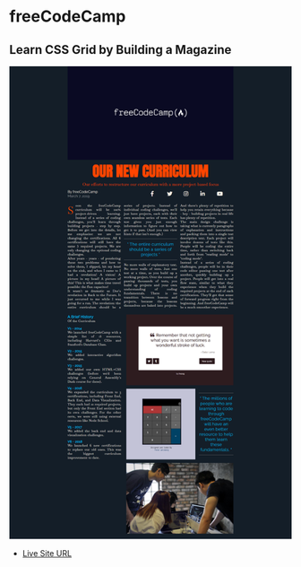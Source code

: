 # freeCodeCamp
## Learn CSS Grid by Building a Magazine
![](ss.png)
* [Live Site URL](https://idrisyigit.github.io/Magazine/)